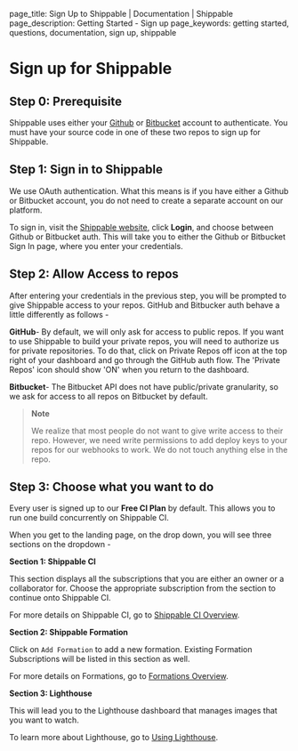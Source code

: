 page_title: Sign Up to Shippable | Documentation | Shippable
page_description: Getting Started - Sign up
page_keywords: getting started, questions, documentation, sign up, shippable

# Sign up for Shippable

## Step 0: Prerequisite

Shippable uses either your [Github](https://github.com) or [Bitbucket](https://bitbucket.org) account to authenticate. You must have your source code in one of these two repos to sign up for Shippable.

## Step 1: Sign in to Shippable

We use OAuth authentication. What this means is if you have either a Github or Bitbucket account, you do not need to create a separate account on our platform.

To sign in, visit the [Shippable website](https://www.shippable.com),
click **Login**, and choose between Github or Bitbucket auth. This will take you to either the Github or Bitbucket Sign In page, where you enter your credentials.

## Step 2: Allow Access to repos

After entering your credentials in the previous step, you will be prompted to give Shippable
access to your repos. GitHub and Bitbucker auth behave a little differently as follows -

**GitHub**- By default, we will only ask for access to public repos. If
you want to use Shippable to build your private repos, you will need to
authorize us for private repositories. To do that, click on Private
Repos off icon at the top right of your dashboard and go through the
GitHub auth flow. The 'Private Repos' icon should show 'ON' when you
return to the dashboard.

**Bitbucket**- The Bitbucket API does not have public/private
granularity, so we ask for access to all repos on Bitbucket by default.

> **Note**
>
> We realize that most people do not want to give write access to their
> repo. However, we need write permissions to add deploy keys to your
> repos for our webhooks to work. We do not touch anything else in the
> repo.

## Step 3: Choose what you want to do

Every user is signed up to our **Free CI Plan** by default. This allows you to run one build concurrently on Shippable CI.

When you get to the landing page, on the drop down, you will see three sections on the dropdown -

**Section 1: Shippable CI**

This section displays all the subscriptions that you are either an owner or a collaborator for. Choose the appropriate subscription from the section to continue onto Shippable CI.

For more details on Shippable CI, go to [Shippable CI Overview](ci_overview.md).

**Section 2: Shippable Formation**

Click on `Add Formation` to add a new formation. Existing Formation Subscriptions will be listed in this section as well.

For more details on Formations, go to [Formations Overview](formations_overview.md).

**Section 3: Lighthouse**

This will lead you to the Lighthouse dashboard that manages images that you want to watch.

To learn more about Lighthouse, go to [Using Lighthouse](lighthouse.md).
